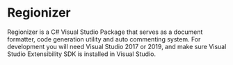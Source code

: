 # Regionizer
Regionizer is a C# Visual Studio Package that serves as a document formatter, code generation utility and auto commenting system. For development you will need Visual Studio 2017 or 2019, and make sure Visual Studio Extensibility SDK is installed in Visual Studio.
